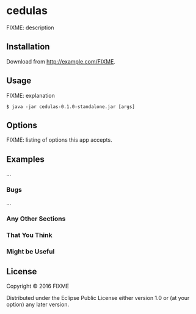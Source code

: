 # cedulas

FIXME: description

## Installation

Download from http://example.com/FIXME.

## Usage

FIXME: explanation

    $ java -jar cedulas-0.1.0-standalone.jar [args]

## Options

FIXME: listing of options this app accepts.

## Examples

...

### Bugs

...

### Any Other Sections
### That You Think
### Might be Useful

## License

Copyright © 2016 FIXME

Distributed under the Eclipse Public License either version 1.0 or (at
your option) any later version.
